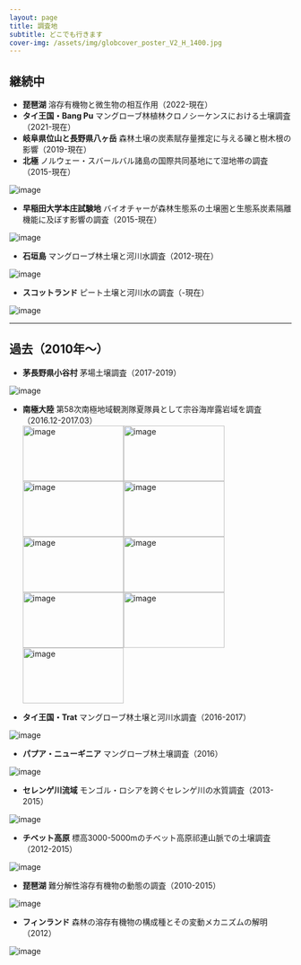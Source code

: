 ```yaml
---
layout: page
title: 調査地
subtitle: どこでも行きます
cover-img: /assets/img/globcover_poster_V2_H_1400.jpg
---
```

## 継続中
* **琵琶湖** 溶存有機物と微生物の相互作用（2022-現在）  
* **タイ王国・Bang Pu** マングローブ林植林クロノシーケンスにおける土壌調査（2021-現在）  
* **岐阜県位山と長野県八ヶ岳** 森林土壌の炭素賦存量推定に与える礫と樹木根の影響（2019-現在）  
* **北極** ノルウェー・スバールバル諸島の国際共同基地にて湿地帯の調査（2015-現在）  
<img src="/assets/img/北極-0936.jpg" alt="image">

* **早稲田大学本庄試験地** バイオチャーが森林生態系の土壌圏と生態系炭素隔離機能に及ぼす影響の調査（2015-現在）  
<img src="/assets/img/L1070015.jpg" alt="image">

* **石垣島** マングローブ林土壌と河川水調査（2012-現在）  
<img src="/assets/img/DJI_0025.jpg" alt="image">

* **スコットランド** ピート土壌と河川水の調査（-現在）  
<img src="/assets/img/IMGP0857.jpg" alt="image">

---
## 過去（2010年～）
* **茅長野県小谷村** 茅場土壌調査（2017-2019）  
<img src="/assets/img/sign039.jpg" alt="image">

* **南極大陸** 第58次南極地域観測隊夏隊員として宗谷海岸露岩域を調査（2016.12-2017.03）  
<img src="/assets/img/pengin.jpg" alt="image" width="180" height="99"><img src="/assets/img/aderi.jpg" alt="image" width="180" height="99"><img src="/assets/img/enpera.jpg" alt="image" width="180" height="99"><img src="/assets/img/azarashi.jpg" alt="image" width="180" height="99"><img src="/assets/img/hinoiri.jpg" alt="image" width="180" height="99"><img src="/assets/img/orora.jpg" alt="image" width="180" height="99"><img src="/assets/img/fune.jpg" alt="image" width="180" height="99"><img src="/assets/img/yukidori.jpg" alt="image" width="180" height="99"><img src="/assets/img/kujira.jpg" alt="image" width="180" height="99">

* **タイ王国・Trat** マングローブ林土壌と河川水調査（2016-2017）  
<img src="/assets/img/L1070440.jpg" alt="image">

* **パプア・ニューギニア** マングローブ林土壌調査（2016）  
<img src="/assets/img/L1080535.jpg" alt="image">

* **セレンゲ川流域** モンゴル・ロシアを跨ぐセレンゲ川の水質調査（2013-2015）  
<img src="/assets/img/13-08Mongol1 - 0232.jpg" alt="image">

* **チベット高原** 標高3000-5000mのチベット高原祁連山脈での土壌調査（2012-2015）  
<img src="/assets/img/DSC02774.jpg" alt="image">

* **琵琶湖** 難分解性溶存有機物の動態の調査（2010-2015）  
<img src="/assets/img/DSC04416.jpg" alt="image">

* **フィンランド** 森林の溶存有機物の構成種とその変動メカニズムの解明（2012）  
<img src="/assets/img/08-Finland1-268.jpg" alt="image">


